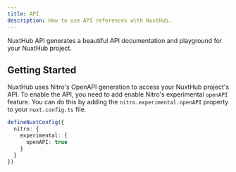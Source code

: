 ```yaml
---
title: API
description: How to use API references with NuxtHub.
---
```


NuxtHub API generates a beautiful API documentation and playground for your NuxtHub project.

## Getting Started

NuxtHub uses Nitro's OpenAPI generation to access your NuxtHub project's API. To enable the API, you need to add enable Nitro's experimental `openAPI` feature. You can do this by adding the `nitro.experimental.openAPI` property to your `nuxt.config.ts` file.

```ts [nuxt.config.ts]
defineNuxtConfig({
  nitro: {
    experimental: {
      openAPI: true
    }
  }
})
```

